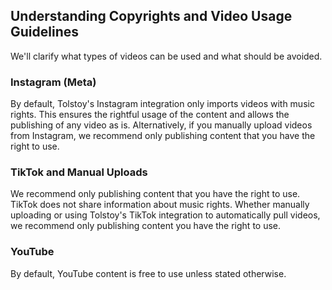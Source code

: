 ## Understanding Copyrights and Video Usage Guidelines

We'll clarify what types of videos can be used and what should be avoided.

### Instagram (Meta)

By default, Tolstoy's Instagram integration only imports videos with music rights. This ensures the rightful usage of the content and allows the publishing of any video as is. Alternatively, if you manually upload videos from Instagram, we recommend only publishing content that you have the right to use.

### TikTok and Manual Uploads

We recommend only publishing content that you have the right to use. TikTok does not share information about music rights. Whether manually uploading or using Tolstoy's TikTok integration to automatically pull videos, we recommend only publishing content you have the right to use.

### YouTube

By default, YouTube content is free to use unless stated otherwise.
